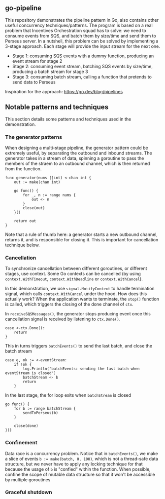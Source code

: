 ## go-pipeline

This repository demonstrates the pipeline pattern in Go, also contains other useful concurrency techniques/patterns.
The program is based on a real problem that Incentives Orchestration squad has to solve: we need to consume events from SQS, and batch them by size/time and send them to Perseus server.
In a nutshell, this problem can be solved by implementing a 3-stage approach. Each stage will provide the input stream for the next one.
- Stage 1: consuming SQS events with a dummy function, producing an event stream for stage 2 
- Stage 2: consuming event stream, batching SQS events by size/time, producing a batch stream for stage 3
- Stage 3: consuming batch stream, calling a function that pretends to send data to Perseus 

Inspiration for the approach: https://go.dev/blog/pipelines

## Notable patterns and techniques

This section details some patterns and techniques used in the demonstration.

### The generator patterns
When designing a multi-stage pipeline, the generator pattern could be extremely useful, by separating the outbound and inbound streams.
The generator takes in a stream of data, spinning a goroutine to pass the members of the straem to an outbound channel, which is then returned from the function.
```golang
func generator(nums []int) <-chan int {
    out := make(chan int)

    go func() {
        for _, n := range nums {
            out <- n
        }
        close(out)
    }()

    return out
}
```
Note that a rule of thumb here: a generator starts a new outbound channel, returns it, and is responsible for closing it. 
This is important for cancellation technique below.

### Cancellation
To synchronize cancellation between different goroutines, or different stages, use context.
Some Go contexts can be cancelled (by using `context.WithTimeout`, `context.WithDeadline` or `context.WithCancel`).

In this demonstration, we use `signal.NotifyContext` to handle termination signal, which calls `context.WithCancel` under the hood.
How does this actually work? When the application wants to terminate, the `stop()` function is called, which triggers the closing of the done channel of `ctx`.

In `receiveSQSMessages()`, the generator stops producing event once this cancellation signal is received by listening to `ctx.Done()`. 
```golang
case <-ctx.Done():
    return 
}
```

This in turns triggers `batchEvents()` to send the last batch, and close the batch stream
```golang
case e, ok := <-eventStream:
    if !ok {
        log.Println("batchEvents: sending the last batch when eventStream is closed")
        batchStream <- b
        return
    }
```

In the last stage, the for loop exits when `batchStream` is closed
```golang
go func() {
    for b := range batchStream {
        sendToPerseus(b)
    }

    close(done)
}()
```

### Confinement
Data race is a concurrency problem. 
Notice that in `batchEvents()`, we make a slice of events `b := make(batch, 0, 100)`, which is not a thread-safe data structure, but we never have to apply any locking technique for that because the usage of `b` is "confied" within the function.
When possible, confine the scope of mutable data structure so that it won't be accessible by multiple goroutines

### Graceful shutdown